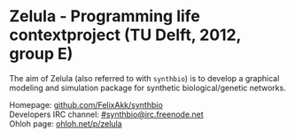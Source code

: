 # Zelula - Programming life contextproject (TU Delft, 2012, group E)

The aim of Zelula (also referred to with `synthbio`) is to develop a graphical modeling and simulation package for synthetic biological/genetic networks.

Homepage: [github.com/FelixAkk/synthbio](https://github.com/FelixAkk/synthbio/wiki) <br />
Developers IRC channel: [#synthbio@irc.freenode.net](irc://#synthbio@irc.freenode.net) <br />
Ohloh page: [ohloh.net/p/zelula](http://www.ohloh.net/p/zelula) <br />

